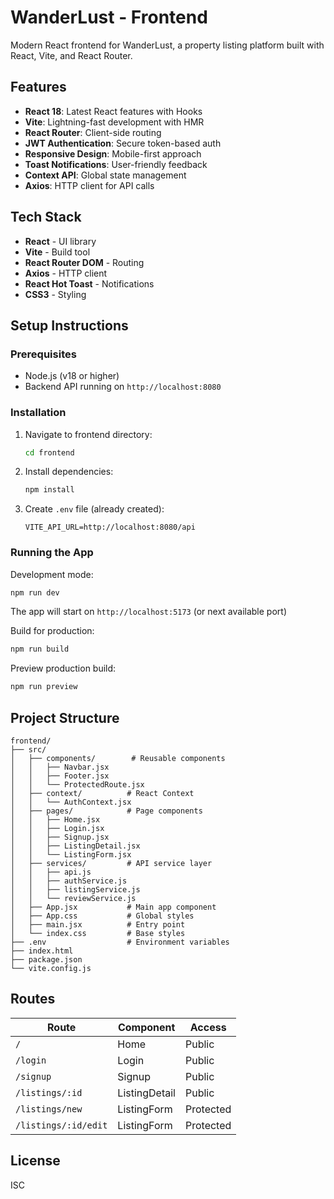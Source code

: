 # WanderLust - Frontend

Modern React frontend for WanderLust, a property listing platform built with React, Vite, and React Router.

## Features

- **React 18**: Latest React features with Hooks
- **Vite**: Lightning-fast development with HMR
- **React Router**: Client-side routing
- **JWT Authentication**: Secure token-based auth
- **Responsive Design**: Mobile-first approach
- **Toast Notifications**: User-friendly feedback
- **Context API**: Global state management
- **Axios**: HTTP client for API calls

## Tech Stack

- **React** - UI library
- **Vite** - Build tool
- **React Router DOM** - Routing
- **Axios** - HTTP client
- **React Hot Toast** - Notifications
- **CSS3** - Styling

## Setup Instructions

### Prerequisites

- Node.js (v18 or higher)
- Backend API running on `http://localhost:8080`

### Installation

1. Navigate to frontend directory:
   ```bash
   cd frontend
   ```

2. Install dependencies:
   ```bash
   npm install
   ```

3. Create `.env` file (already created):
   ```env
   VITE_API_URL=http://localhost:8080/api
   ```

### Running the App

Development mode:
```bash
npm run dev
```

The app will start on `http://localhost:5173` (or next available port)

Build for production:
```bash
npm run build
```

Preview production build:
```bash
npm run preview
```

## Project Structure

```
frontend/
├── src/
│   ├── components/        # Reusable components
│   │   ├── Navbar.jsx
│   │   ├── Footer.jsx
│   │   └── ProtectedRoute.jsx
│   ├── context/          # React Context
│   │   └── AuthContext.jsx
│   ├── pages/            # Page components
│   │   ├── Home.jsx
│   │   ├── Login.jsx
│   │   ├── Signup.jsx
│   │   ├── ListingDetail.jsx
│   │   └── ListingForm.jsx
│   ├── services/         # API service layer
│   │   ├── api.js
│   │   ├── authService.js
│   │   ├── listingService.js
│   │   └── reviewService.js
│   ├── App.jsx           # Main app component
│   ├── App.css           # Global styles
│   ├── main.jsx          # Entry point
│   └── index.css         # Base styles
├── .env                  # Environment variables
├── index.html
├── package.json
└── vite.config.js
```

## Routes

| Route | Component | Access |
|-------|-----------|--------|
| `/` | Home | Public |
| `/login` | Login | Public |
| `/signup` | Signup | Public |
| `/listings/:id` | ListingDetail | Public |
| `/listings/new` | ListingForm | Protected |
| `/listings/:id/edit` | ListingForm | Protected |

## License

ISC
